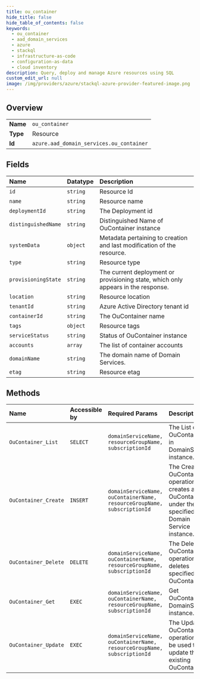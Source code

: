 ```yaml
---
title: ou_container
hide_title: false
hide_table_of_contents: false
keywords:
  - ou_container
  - aad_domain_services
  - azure    
  - stackql
  - infrastructure-as-code
  - configuration-as-data
  - cloud inventory
description: Query, deploy and manage Azure resources using SQL
custom_edit_url: null
image: /img/providers/azure/stackql-azure-provider-featured-image.png
---
```

  
    

## Overview
<table><tbody>
<tr><td><b>Name</b></td><td><code>ou_container</code></td></tr>
<tr><td><b>Type</b></td><td>Resource</td></tr>
<tr><td><b>Id</b></td><td><code>azure.aad_domain_services.ou_container</code></td></tr>
</tbody></table>

## Fields
| Name | Datatype | Description |
|:-----|:---------|:------------|
| `id` | `string` | Resource Id |
| `name` | `string` | Resource name |
| `deploymentId` | `string` | The Deployment id |
| `distinguishedName` | `string` | Distinguished Name of OuContainer instance |
| `systemData` | `object` | Metadata pertaining to creation and last modification of the resource. |
| `type` | `string` | Resource type |
| `provisioningState` | `string` | The current deployment or provisioning state, which only appears in the response. |
| `location` | `string` | Resource location |
| `tenantId` | `string` | Azure Active Directory tenant id |
| `containerId` | `string` | The OuContainer name |
| `tags` | `object` | Resource tags |
| `serviceStatus` | `string` | Status of OuContainer instance |
| `accounts` | `array` | The list of container accounts |
| `domainName` | `string` | The domain name of Domain Services. |
| `etag` | `string` | Resource etag |
## Methods
| Name | Accessible by | Required Params | Description |
|:-----|:--------------|:----------------|:------------|
| `OuContainer_List` | `SELECT` | `domainServiceName, resourceGroupName, subscriptionId` | The List of OuContainers in DomainService instance. |
| `OuContainer_Create` | `INSERT` | `domainServiceName, ouContainerName, resourceGroupName, subscriptionId` | The Create OuContainer operation creates a new OuContainer under the specified Domain Service instance. |
| `OuContainer_Delete` | `DELETE` | `domainServiceName, ouContainerName, resourceGroupName, subscriptionId` | The Delete OuContainer operation deletes specified OuContainer. |
| `OuContainer_Get` | `EXEC` | `domainServiceName, ouContainerName, resourceGroupName, subscriptionId` | Get OuContainer in DomainService instance. |
| `OuContainer_Update` | `EXEC` | `domainServiceName, ouContainerName, resourceGroupName, subscriptionId` | The Update OuContainer operation can be used to update the existing OuContainers. |
